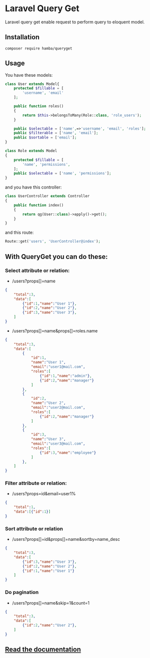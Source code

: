 # Laravel Query Get

Laravel query get enable request to perform query to eloquent model.

## Installation
```
composer require hamba/queryget
```

## Usage
You have these models:
```php
class User extends Model{
    protected $fillable = [
        'username', 'email'
    ];

    public function roles()
    {
        return $this->belongsToMany(Role::class, 'role_users');
    }

    public $selectable = ['name',=>'username', 'email', 'roles'];
    public $filterable = ['name', 'email'];
    public $sortable = ['email'];
}
```
```php
class Role extends Model
{
    protected $fillable = [
        'name', 'permissions',
    ];
    public $selectable = ['name', 'permissions'];
}
```

and you have this controller:
```php
class UserController extends Controller
{
    public function index()
    {
        return qg(User::class)->apply()->get();
    }
}
```

and this route:
```php
Route::get('users', 'UserController@index');
```

## With QueryGet you can do these:
### Select attribute or relation:
* /users?props[]=name
```json
{
    "total":3,
    "data":[
        {"id":1,"name":"User 1"},
        {"id":2,"name":"User 2"},
        {"id":3,"name":"User 3"},
    ]
}
```

* /users?props[]=name&props[]=roles.name
```json
{
    "total":3,
    "data":[
        {
            "id":1,
            "name":"User 1",
            "email":"user1@mail.com",
            "roles":[
                {"id":1,"name":"admin"},
                {"id":2,"name":"manager"}
            ]
        },
        {
            "id":2,
            "name":"User 2",
            "email":"user2@mail.com",
            "roles":[
                {"id":2,"name":"manager"}
            ]
        }, 
        {
            "id":3,
            "name":"User 3",
            "email":"user3@mail.com",
            "roles":[
                {"id":3,"name":"employee"}
            ]
        }, 
    ]
}
```
### Filter attribute or relation:
* /users?props=id&email=user1%
```json
{
    "total":1,
    "data":[{"id":1}]
}
```

### Sort attribute or relation
* /users?props[]=id&props[]=name&sortby=name_desc
```json
{
    "total":3,
    "data":[
        {"id":3,"name":"User 3"},
        {"id":2,"name":"User 2"},
        {"id":1,"name":"User 1"}
    ]
}
```

### Do pagination
* /users?props[]=name&skip=1&count=1
```json
{
    "total":3,
    "data":[
        {"id":2,"name":"User 2"},
    ]
}
```


## [Read the documentation](docs/doc.md)